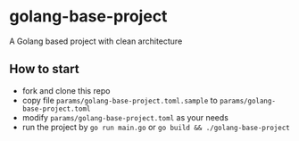 # golang-base-project
A Golang based project with clean architecture

## How to start
- fork and clone this repo
- copy file `params/golang-base-project.toml.sample` to `params/golang-base-project.toml`
- modify `params/golang-base-project.toml` as your needs
- run the project by `go run main.go` or `go build && ./golang-base-project`
